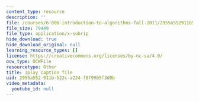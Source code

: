 ```yaml
---
content_type: resource
description: ''
file: /courses/6-006-introduction-to-algorithms-fall-2011/2955a552911b522ca224f8f99b5f3d0b_-DwGrJ8JxDc.vtt
file_size: 79449
file_type: application/x-subrip
hide_download: true
hide_download_original: null
learning_resource_types: []
license: https://creativecommons.org/licenses/by-nc-sa/4.0/
ocw_type: OCWFile
resourcetype: Other
title: 3play caption file
uid: 2955a552-911b-522c-a224-f8f99b5f3d0b
video_metadata:
  youtube_id: null
---
```


